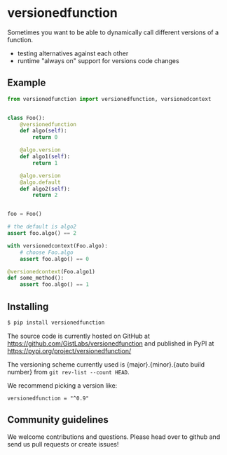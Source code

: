 # versionedfunction
Sometimes you want to be able to dynamically call different 
versions of a function.
* testing alternatives against each other
* runtime "always on" support for versions code changes

## Example

```python
from versionedfunction import versionedfunction, versionedcontext


class Foo():
    @versionedfunction
    def algo(self):
        return 0

    @algo.version
    def algo1(self):
        return 1

    @algo.version
    @algo.default
    def algo2(self):
        return 2


foo = Foo()

# the default is algo2
assert foo.algo() == 2

with versionedcontext(Foo.algo):
    # choose Foo.algo
    assert foo.algo() == 0

@versionedcontext(Foo.algo1)
def some_method():
    assert foo.algo() == 1
```

## Installing
```bash
$ pip install versionedfunction
```
The source code is currently hosted on GitHub at 
https://github.com/GistLabs/versionedfunction
and published in PyPI at https://pypi.org/project/versionedfunction/ 

The versioning scheme currently used is {major}.{minor}.{auto build number}
from `git rev-list --count HEAD`. 

We recommend picking a version like:

`versionedfunction = "^0.9"`

## Community guidelines
We welcome contributions and questions. Please head over to github and 
send us pull requests or create issues!
